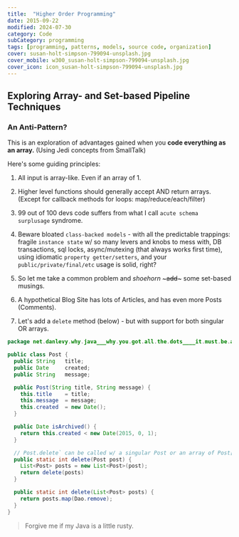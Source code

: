 ```yaml
---
title:  "Higher Order Programming"
date: 2015-09-22
modified: 2024-07-30
category: Code
subCategory: programming
tags: [programming, patterns, models, source code, organization]
cover: susan-holt-simpson-799094-unsplash.jpg
cover_mobile: w300_susan-holt-simpson-799094-unsplash.jpg
cover_icon: icon_susan-holt-simpson-799094-unsplash.jpg
---
```


## Exploring Array- and Set-based Pipeline Techniques

### An Anti-Pattern?

This is an exploration of advantages gained when you **code everything as an array.** (Using Jedi concepts from SmallTalk)

Here's some guiding principles:

1.  All input is array-like. Even if an array of 1.
1.  Higher level functions should generally accept AND return arrays. (Except for callback methods for loops: map/reduce/each/filter)
1.  99 out of 100 devs code suffers from what I call `acute schema surplusage` syndrome.
1.  Beware bloated `class-backed models` - with all the predictable trappings: fragile `instance state` w/ so many levers and knobs to mess with, DB transactions, sql locks, async/mutexing (that always works first time), using idiomatic `property getter/setters`, and your `public/private/final/etc` usage is solid, right?

1.  So let me take a common problem and _shoehorn_ ~~~add~~~ some set-based musings.
1.  A hypothetical Blog Site has lots of Articles, and has even more Posts (Comments).
1.  Let's add a `delete` method (below) - but with support for both singular OR arrays.

```java
package net.danlevy.why.java___why.you.got.all.the.dots____it.must.be.all.the.factories;

public class Post {
  public String   title;
  public Date     created;
  public String   message;

  public Post(String title, String message) {
    this.title    = title;
    this.message  = message;
    this.created  = new Date();
  }

  public Date isArchived() {
    return this.created < new Date(2015, 0, 1);
  }

  // Post.delete` can be called w/ a singular Post or an array of Post[]
  public static int delete(Post post) {
    List<Post> posts = new List<Post>(post);
    return delete(posts)
  }

  public static int delete(List<Post> posts) {
    return posts.map(Dao.remove);
  }
}
```

> Forgive me if my Java is a little rusty.

<!-- ![schema refactor][schema_refactor] -->

[schema_refactor]: https://res.cloudinary.com/ddd/image/upload/bldg-collapse__wsZKhIc_kafcha.gif
[not_a_fan]: https://res.cloudinary.com/ddd/image/upload/timeout-expired.gif
[teamwork]: https://res.cloudinary.com/ddd/image/upload/teamwork__tumblr_n2df80cPZa1s373hwo1_400_ghv4xn.gif
[fuck_this]: https://res.cloudinary.com/ddd/image/upload/panda-rampage__tumblr_nq7srwTXqr1stn6klo1_500_gm2som.gif
[new_feature]: https://res.cloudinary.com/ddd/image/upload/simba-toss-error.gif
[drinking]: https://res.cloudinary.com/ddd/image/upload/v1442175801/system-maint-anon.gif
[cat_outfit]: https://res.cloudinary.com/ddd/image/upload/v1441143858/cat-bee-fail.gif
[cat_loops]: https://res.cloudinary.com/ddd/image/upload/v1441143869/cat-loops.gif
[cat_bowl]: https://res.cloudinary.com/ddd/image/upload/v1441143883/kitten_bowl.gif
[cat_wtf]: https://res.cloudinary.com/ddd/image/upload/v1441143878/cat-wtf.gif
[endless_loop]: https://res.cloudinary.com/ddd/image/upload/v1441143881/endless-loop.gif

